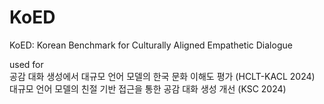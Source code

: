 # KoED
KoED: Korean Benchmark for Culturally Aligned Empathetic Dialogue

used for  
공감 대화 생성에서 대규모 언어 모델의 한국 문화 이해도 평가 (HCLT-KACL 2024)  
대규모 언어 모델의 친절 기반 접근을 통한 공감 대화 생성 개선 (KSC 2024)
